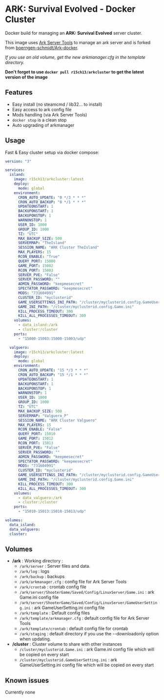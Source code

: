# ARK: Survival Evolved - Docker Cluster

Docker build for managing an __ARK: Survival Evolved__ server cluster.

This image uses [Ark Server Tools](https://github.com/arkmanager/ark-server-tools) to manage an ark server and is forked from [boerngen-schmidt/Ark-docker](https://hub.docker.com/r/boerngenschmidt/ark-docker/).

*If you use an old volume, get the new arkmanager.cfg in the template directory.*

__Don't forget to use `docker pull r15ch13/arkcluster` to get the latest version of the image__

## Features
 - Easy install (no steamcmd / lib32... to install)
 - Easy access to ark config file
 - Mods handling (via Ark Server Tools)
 - `docker stop` is a clean stop
 - Auto upgrading of arkmanager

## Usage
Fast & Easy cluster setup via docker compose:

```yaml
version: "3"

services:
  island:
    image: r15ch13/arkcluster:latest
    deploy:
      mode: global
    environment:
      CRON_AUTO_UPDATE: "0 */3 * * *"
      CRON_AUTO_BACKUP: "0 */1 * * *"
      UPDATEONSTART: 1
      BACKUPONSTART: 1
      BACKUPONSTOP: 1
      WARNONSTOP: 1
      USER_ID: 1000
      GROUP_ID: 1000
      TZ: "UTC"
      MAX_BACKUP_SIZE: 500
      SERVERMAP: "TheIsland"
      SESSION_NAME: "ARK Cluster TheIsland"
      MAX_PLAYERS: 15
      RCON_ENABLE: "True"
      QUERY_PORT: 15000
      GAME_PORT: 15002
      RCON_PORT: 15003
      SERVER_PVE: "False"
      SERVER_PASSWORD: ""
      ADMIN_PASSWORD: "keepmesecret"
      SPECTATOR_PASSWORD: "keepmesecret"
      MODS: "731604991"
      CLUSTER_ID: "myclusterid"
      GAME_USERSETTINGS_INI_PATH: "/cluster/myclusterid.config.GameUserSettings.ini"
      GAME_INI_PATH: "/cluster/myclusterid.config.Game.ini"
      KILL_PROCESS_TIMEOUT: 300
      KILL_ALL_PROCESSES_TIMEOUT: 300
    volumes:
      - data_island:/ark
      - cluster:/cluster
    ports:
      - "15000-15003:15000-15003/udp"

  valguero:
    image: r15ch13/arkcluster:latest
    deploy:
      mode: global
    environment:
      CRON_AUTO_UPDATE: "15 */3 * * *"
      CRON_AUTO_BACKUP: "15 */1 * * *"
      UPDATEONSTART: 1
      BACKUPONSTART: 1
      BACKUPONSTOP: 1
      WARNONSTOP: 1
      USER_ID: 1000
      GROUP_ID: 1000
      TZ: "UTC"
      MAX_BACKUP_SIZE: 500
      SERVERMAP: "Valguero_P"
      SESSION_NAME: "ARK Cluster Valguero"
      MAX_PLAYERS: 15
      RCON_ENABLE: "False"
      QUERY_PORT: 15010
      GAME_PORT: 15012
      RCON_PORT: 15013
      SERVER_PVE: "False"
      SERVER_PASSWORD: ""
      ADMIN_PASSWORD: "keepmesecret"
      SPECTATOR_PASSWORD: "keepmesecret"
      MODS: "731604991"
      CLUSTER_ID: "myclusterid"
      GAME_USERSETTINGS_INI_PATH: "/cluster/myclusterid.config.GameUserSettings.ini"
      GAME_INI_PATH: "/cluster/myclusterid.config.Game.ini"
      KILL_PROCESS_TIMEOUT: 300
      KILL_ALL_PROCESSES_TIMEOUT: 300
    volumes:
      - data_valguero:/ark
      - cluster:/cluster
    ports:
      - "15010-15013:15010-15013/udp"

volumes:
  data_island:
  data_valguero:
  cluster:
```

## Volumes
+ __/ark__ : Working directory :
    + `/ark/server` : Server files and data.
    + `/ark/log` : logs
    + `/ark/backup` : backups
    + `/ark/arkmanager.cfg` : config file for Ark Server Tools
    + `/ark/crontab` : crontab config file
    + `/ark/server/ShooterGame/Saved/Config/LinuxServer/Game.ini` : ark Game.ini config file
    + `/ark/server/ShooterGame/Saved/Config/LinuxServer/GameUserSetting.ini` : ark GameUserSetting.ini config file
    + `/ark/template` : Default config files
    + `/ark/template/arkmanager.cfg` : default config file for Ark Server Tools
    + `/ark/template/crontab` : default config file for crontab
    + `/ark/staging` : default directory if you use the --downloadonly option when updating.
+ __/cluster__ : Cluster volume to share with other instances
    + `/cluster/myclusterid.Game.ini` : ark Game.ini config file which will be copied on every start
    + `/cluster/myclusterid.GameUserSetting.ini` : ark GameUserSetting.ini config file which will be copied on every start

## Known issues
Currently none
